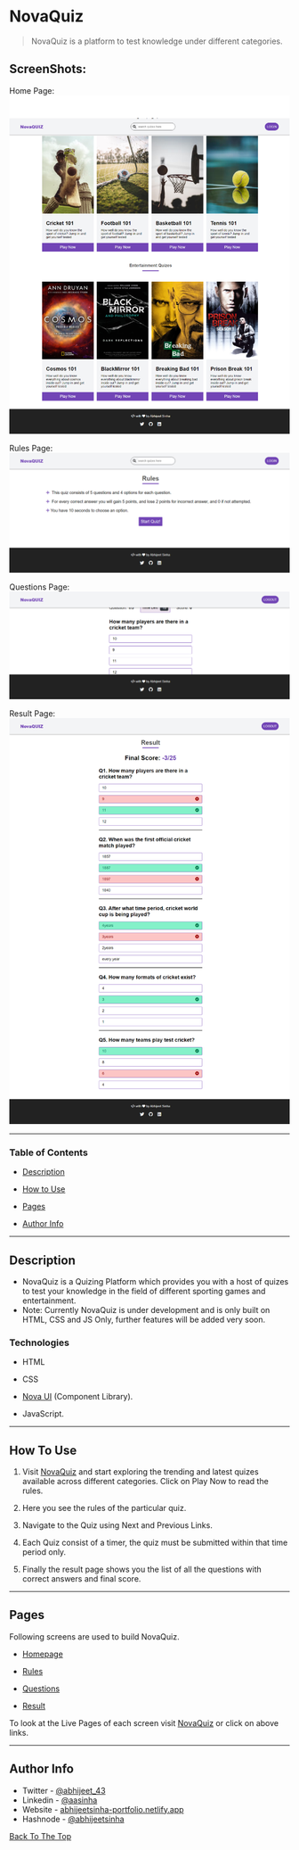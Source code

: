 # NovaQuiz

> NovaQuiz is a platform to test knowledge under different categories.

## ScreenShots:

Home Page:
![Home Page](/assets/images/landing-page.png)

Rules Page:
![Rules Page](/assets/images/rules.png)

Questions Page:
![Questions Page](/assets/images/questions.png)

Result Page:
![Result Page](/assets/images/result.png)

---

### Table of Contents

- [Description](#description)

- [How to Use](#how-to-use)

- [Pages](#pages)

- [Author Info](#author-info)

---

## Description

- NovaQuiz is a Quizing Platform which provides you with a host of quizes to test your knowledge in the field of different sporting games and entertainment.
- Note: Currently NovaQuiz is under development and is only built on HTML, CSS and JS Only, further features will be added very soon.

### Technologies

- HTML

- CSS

- [Nova UI](https://nova-ui.netlify.app/) (Component Library).

- JavaScript.

---

## How To Use

1.  Visit [NovaQuiz](https://https://nova-quiz-home.netlify.app/pages/landing-page/landing-page.html/) and start exploring the trending and latest quizes available across different categories. Click on Play Now to read the rules.

2.  Here you see the rules of the particular quiz.

3.  Navigate to the Quiz using Next and Previous Links.

4.  Each Quiz consist of a timer, the quiz must be submitted within that time period only.

5.  Finally the result page shows you the list of all the questions with correct answers and final score.

---

## Pages

Following screens are used to build NovaQuiz.

- [Homepage](https://nova-quiz-home.netlify.app/pages/landing-page/landing-page.html.html)

- [Rules](https://nova-quiz-home.netlify.app/pages/rules/rules.html.html)

- [Questions](https://nova-quiz-home.netlify.app/pages/questions/questions.html.html)

- [Result](https://nova-quiz-home.netlify.app/pages/result/result.html.html)

To look at the Live Pages of each screen visit [NovaQuiz](https://nova-quiz-home.netlify.app/) or click on above links.

---

## Author Info

- Twitter - [@abhijeet_43](https://twitter.com/abhijeet_43)
- Linkedin - [@aasinha](https://www.linkedin.com/in/aasinha/)
- Website - [abhijeetsinha-portfolio.netlify.app](https://abhijeetsinha-portfolio.netlify.app/)
- Hashnode - [@abhijeetsinha](https://abhijeetsinha.hashnode.dev/)

[Back To The Top](#novaquiz)
